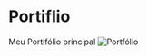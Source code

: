 # Portiflio
Meu Portifólio principal
![Portfólio](https://user-images.githubusercontent.com/87030375/136875203-982c3f40-ab41-463f-960e-ba53e6b18df0.png)
